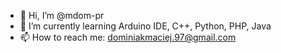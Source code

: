 - 👋 Hi, I’m @mdom-pr
- 🌱 I’m currently learning Arduino IDE, C++, Python, PHP, Java
- 📫 How to reach me: dominiakmaciej.97@gmail.com
